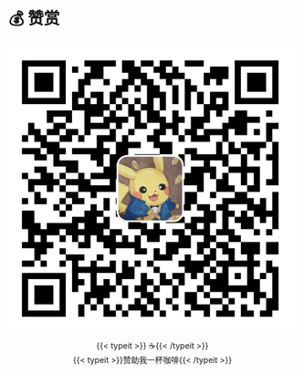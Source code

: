 # 💰 赞赏


![☕️赞助我一杯咖啡](/images/qrcode.jpg)

<center>
{{< typeit >}}
☕️{{< /typeit >}}</center>

<center>
{{< typeit >}}赞助我一杯咖啡{{< /typeit >}}</center>
